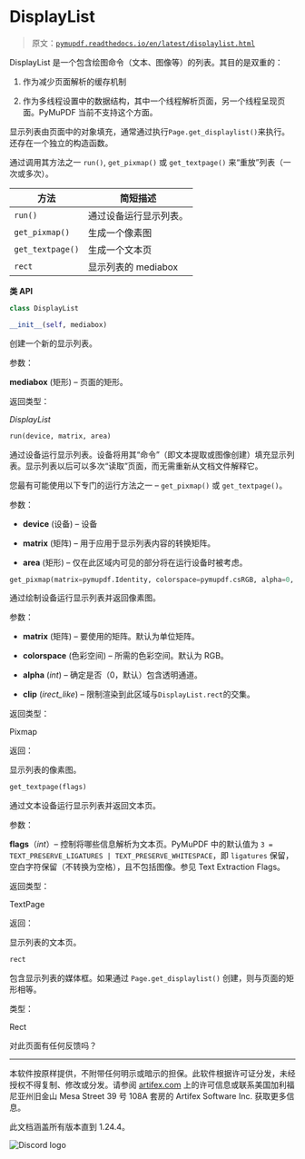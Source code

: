 # DisplayList

> 原文：[`pymupdf.readthedocs.io/en/latest/displaylist.html`](https://pymupdf.readthedocs.io/en/latest/displaylist.html)

DisplayList 是一个包含绘图命令（文本、图像等）的列表。其目的是双重的：

1.  作为减少页面解析的缓存机制

1.  作为多线程设置中的数据结构，其中一个线程解析页面，另一个线程呈现页面。PyMuPDF 当前不支持这个方面。

显示列表由页面中的对象填充，通常通过执行`Page.get_displaylist()`来执行。还存在一个独立的构造函数。

通过调用其方法之一 `run()`, `get_pixmap()` 或 `get_textpage()` 来“重放”列表（一次或多次）。

| **方法** | **简短描述** |
| --- | --- |
| `run()` | 通过设备运行显示列表。 |
| `get_pixmap()` | 生成一个像素图 |
| `get_textpage()` | 生成一个文本页 |
| `rect` | 显示列表的 mediabox |

**类 API**

```py
class DisplayList
```

```py
__init__(self, mediabox)
```

创建一个新的显示列表。

参数：

**mediabox** (矩形) – 页面的矩形。

返回类型：

*DisplayList*

```py
run(device, matrix, area)
```

通过设备运行显示列表。设备将用其“命令”（即文本提取或图像创建）填充显示列表。显示列表以后可以多次“读取”页面，而无需重新从文档文件解释它。

您最有可能使用以下专门的运行方法之一 – `get_pixmap()` 或 `get_textpage()`。

参数：

+   **device** (设备) – 设备

+   **matrix** (矩阵) – 用于应用于显示列表内容的转换矩阵。

+   **area** (矩形) – 仅在此区域内可见的部分将在运行设备时被考虑。

```py
get_pixmap(matrix=pymupdf.Identity, colorspace=pymupdf.csRGB, alpha=0, clip=None)
```

通过绘制设备运行显示列表并返回像素图。

参数：

+   **matrix** (矩阵) – 要使用的矩阵。默认为单位矩阵。

+   **colorspace** (色彩空间) – 所需的色彩空间。默认为 RGB。

+   **alpha** (*int*) – 确定是否（0，默认）包含透明通道。

+   **clip** (*irect_like*) – 限制渲染到此区域与`DisplayList.rect`的交集。

返回类型：

Pixmap

返回：

显示列表的像素图。

```py
get_textpage(flags)
```

通过文本设备运行显示列表并返回文本页。

参数：

**flags**（*int*）– 控制将哪些信息解析为文本页。PyMuPDF 中的默认值为 `3 = TEXT_PRESERVE_LIGATURES | TEXT_PRESERVE_WHITESPACE`，即 `ligatures` 保留，空白字符保留（不转换为空格），且不包括图像。参见 Text Extraction Flags。

返回类型：

TextPage

返回：

显示列表的文本页。

```py
rect
```

包含显示列表的媒体框。如果通过 `Page.get_displaylist()` 创建，则与页面的矩形相等。

类型：

Rect

对此页面有任何反馈吗？

* * *

本软件按原样提供，不附带任何明示或暗示的担保。此软件根据许可证分发，未经授权不得复制、修改或分发。请参阅 [artifex.com](https://www.artifex.com?utm_source=rtd-pymupdf&utm_medium=rtd&utm_content=footer-link) 上的许可信息或联系美国加利福尼亚州旧金山 Mesa Street 39 号 108A 套房的 Artifex Software Inc. 获取更多信息。

此文档涵盖所有版本直到 1.24.4。

![Discord logo](https://discord.gg/TSpYGBW4eq)
